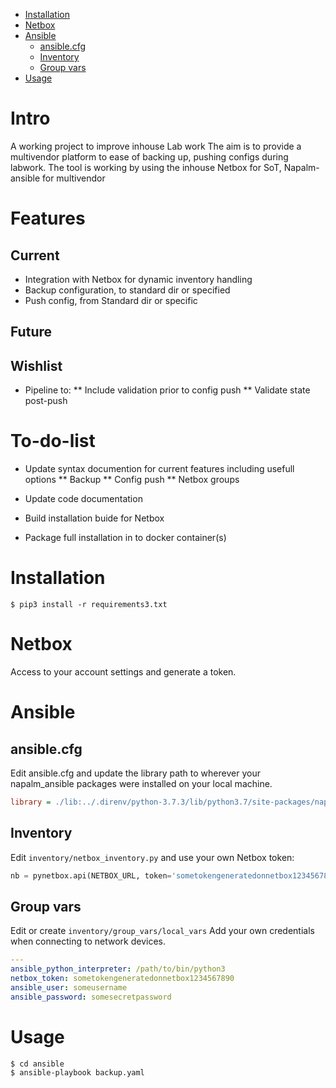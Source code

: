 
<!-- vim-markdown-toc GitLab -->

* [Installation](#installation)
* [Netbox](#netbox)
* [Ansible](#ansible)
  * [ansible.cfg](#ansiblecfg)
  * [Inventory](#inventory)
  * [Group vars](#group-vars)
* [Usage](#usage)

<!-- vim-markdown-toc -->

# Intro
A working project to improve inhouse Lab work
The aim is to provide a multivendor platform to ease of backing up, pushing configs during labwork.
The tool is working by using the inhouse Netbox for SoT, Napalm-ansible for multivendor 
# Features

## Current
* Integration with Netbox for dynamic inventory handling
* Backup configuration, to standard dir or specified
* Push config, from Standard dir or specific
## Future

## Wishlist
* Pipeline to:
** Include validation prior to config push
** Validate state post-push 

# To-do-list
* Update syntax documention for current features including usefull options
** Backup
** Config push
** Netbox groups

* Update code documentation
* Build installation buide for Netbox
* Package full installation in to docker container(s)

# Installation
```
$ pip3 install -r requirements3.txt
```

# Netbox
Access to your account settings and generate a token.

# Ansible
## ansible.cfg
Edit ansible.cfg and update the library path to wherever your napalm_ansible packages were installed on your local machine.
```cfg
library = ./lib:../.direnv/python-3.7.3/lib/python3.7/site-packages/napalm_ansible
```

## Inventory
Edit `inventory/netbox_inventory.py` and use your own Netbox token:
```python
nb = pynetbox.api(NETBOX_URL, token='sometokengeneratedonnetbox1234567890')
```


## Group vars
Edit or create `inventory/group_vars/local_vars`
Add your own credentials when connecting to network devices.
```yaml
---
ansible_python_interpreter: /path/to/bin/python3
netbox_token: sometokengeneratedonnetbox1234567890
ansible_user: someusername
ansible_password: somesecretpassword
```
# Usage
```
$ cd ansible
$ ansible-playbook backup.yaml
```

